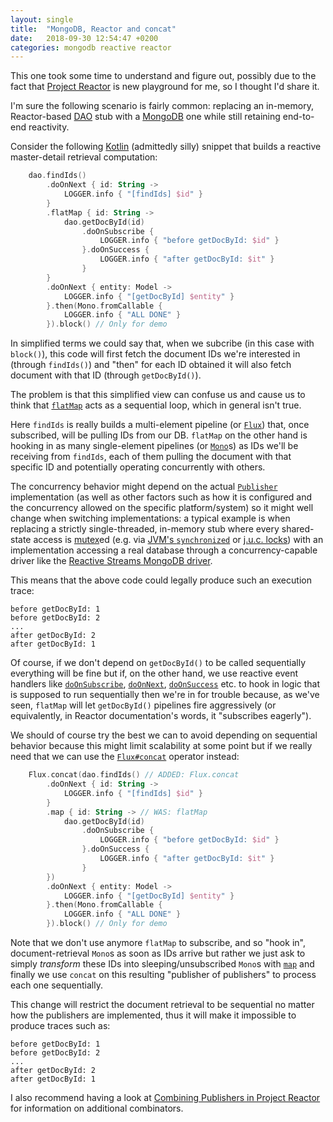 ```yaml
---
layout: single
title:  "MongoDB, Reactor and concat"
date:   2018-09-30 12:54:47 +0200
categories: mongodb reactive reactor
---
```

This one took some time to understand and figure out, possibly due to the fact that [Project Reactor](https://projectreactor.io/) is new playground for me, so I thought I'd share it.

I'm sure the following scenario is fairly common: replacing an in-memory, Reactor-based [DAO](https://www.oracle.com/technetwork/java/dataaccessobject-138824.html) stub with a [MongoDB](https://www.mongodb.com/) one while still retaining end-to-end reactivity.

Consider the following [Kotlin](http://kotlinlang.org/) (admittedly silly) snippet that builds a reactive master-detail retrieval computation:

```kotlin
    dao.findIds()
        .doOnNext { id: String ->
            LOGGER.info { "[findIds] $id" }
        }
        .flatMap { id: String ->
            dao.getDocById(id)
                .doOnSubscribe {
                    LOGGER.info { "before getDocById: $id" }
                }.doOnSuccess {
                    LOGGER.info { "after getDocById: $it" }
                }
        }
        .doOnNext { entity: Model ->
            LOGGER.info { "[getDocById] $entity" }
        }.then(Mono.fromCallable {
            LOGGER.info { "ALL DONE" }
        }).block() // Only for demo
```

In simplified terms we could say that, when we subcribe (in this case with `block()`), this code will first fetch the document IDs we're interested in (through `findIds()`) and "then" for each ID obtained it will also fetch document with that ID (through `getDocById()`).

The problem is that this simplified view can confuse us and cause us to think that [`flatMap`](https://projectreactor.io/docs/core/release/api/reactor/core/publisher/Flux.html#flatMap-java.util.function.Function-) acts as a sequential loop, which in general isn't true.

Here `findIds` is really builds a multi-element pipeline (or [`Flux`](https://projectreactor.io/docs/core/release/api/reactor/core/publisher/Flux.html)) that, once subscribed, will be pulling IDs from our DB. `flatMap` on the other hand is hooking in as many single-element pipelines (or [`Mono`](https://projectreactor.io/docs/core/release/api/reactor/core/publisher/Mono.html)s) as IDs we'll be receiving from `findIds`, each of them pulling the document with that specific ID and potentially operating concurrently with others.

The concurrency behavior might depend on the actual [`Publisher`](https://www.reactive-streams.org/reactive-streams-1.0.0-javadoc/org/reactivestreams/Publisher.html) implementation (as well as other factors such as how it is configured and the concurrency allowed on the specific platform/system) so it might well change when switching implementations: a typical example is when replacing a strictly single-threaded, in-memory stub where every shared-state access is [mutex](https://en.wikipedia.org/wiki/Mutual_exclusion)ed (e.g. via [JVM's `synchronized`](https://docs.oracle.com/javase/specs/jvms/se8/html/jvms-2.html#jvms-2.11.10) or [j.u.c. locks](https://docs.oracle.com/javase/8/docs/api/?java/util/concurrent/package-summary.html)) with an implementation accessing a real database through a concurrency-capable driver like the [Reactive Streams MongoDB driver](https://mongodb.github.io/mongo-java-driver-reactivestreams/).

This means that the above code could legally produce such an execution trace:

```
before getDocById: 1
before getDocById: 2
...
after getDocById: 2
after getDocById: 1
```

Of course, if we don't depend on `getDocById()` to be called sequentially everything will be fine but if, on the other hand, we use reactive event handlers like [`doOnSubscribe`](https://projectreactor.io/docs/core/release/api/reactor/core/publisher/Mono.html#doOnSubscribe-java.util.function.Consumer-), [`doOnNext`](https://projectreactor.io/docs/core/release/api/reactor/core/publisher/Mono.html#doOnNext-java.util.function.Consumer-), [`doOnSuccess`](https://projectreactor.io/docs/core/release/api/reactor/core/publisher/Mono.html#doOnSuccess-java.util.function.Consumer-) etc. to hook in logic that is supposed to run sequentially then we're in for trouble because, as we've seen, `flatMap` will let `getDocById()` pipelines fire aggressively (or equivalently, in Reactor documentation's words, it "subscribes eagerly").

We should of course try the best we can to avoid depending on sequential behavior because this might limit scalability at some point but if we really need that we can use the [`Flux#concat`](https://projectreactor.io/docs/core/release/api/reactor/core/publisher/Flux.html#concat-java.lang.Iterable-) operator instead:

```kotlin
    Flux.concat(dao.findIds() // ADDED: Flux.concat
        .doOnNext { id: String ->
            LOGGER.info { "[findIds] $id" }
        }
        .map { id: String -> // WAS: flatMap
            dao.getDocById(id)
                .doOnSubscribe {
                    LOGGER.info { "before getDocById: $id" }
                }.doOnSuccess {
                    LOGGER.info { "after getDocById: $it" }
                }
        })
        .doOnNext { entity: Model ->
            LOGGER.info { "[getDocById] $entity" }
        }.then(Mono.fromCallable {
            LOGGER.info { "ALL DONE" }
        }).block() // Only for demo
```

Note that we don't use anymore `flatMap` to subscribe, and so "hook in", document-retrieval `Mono`s as soon as IDs arrive but rather we just ask to simply _transform_ these IDs into sleeping/unsubscribed `Mono`s with [`map`](https://projectreactor.io/docs/core/release/api/reactor/core/publisher/Flux.html#map-java.util.function.Function-) and finally we use `concat` on this resulting "publisher of publishers" to process each one sequentially.

This change will restrict the document retrieval to be sequential no matter how the publishers are implemented, thus it will make it impossible to produce traces such as:

```
before getDocById: 1
before getDocById: 2
...
after getDocById: 2
after getDocById: 1
```

I also recommend having a look at [Combining Publishers in Project Reactor](https://www.baeldung.com/reactor-combine-streams) for information on additional combinators.